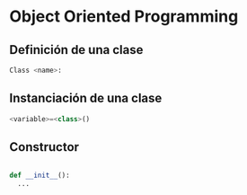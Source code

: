 # Object Oriented Programming

## Definición de una clase

```python
Class <name>:
```

## Instanciación de una clase

```python
<variable>=<class>()
```

## Constructor

```python

def __init__():
  ...
```

